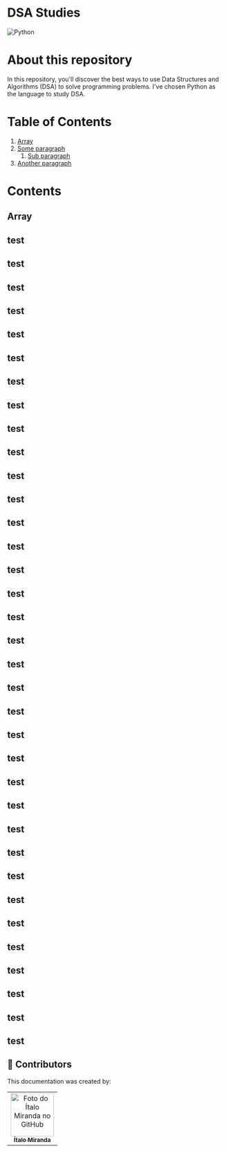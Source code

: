 # DSA Studies

![Python](https://img.shields.io/badge/python-3670A0?style=for-the-badge&logo=python&logoColor=ffdd54)


# About this repository
In this repository, you'll discover the best ways to use Data Structures and Algorithms (DSA) to solve programming problems. I've chosen Python as the language to study DSA.

# Table of Contents
1. [Array](#array)
2. [Some paragraph](#paragraph1)
    1. [Sub paragraph](#subparagraph1)
3. [Another paragraph](#paragraph2)

# Contents
## Array <a name="array"></a>
## test <a name="test"></a>
## test <a name="test"></a>
## test <a name="test"></a>
## test <a name="test"></a>
## test <a name="test"></a>
## test <a name="test"></a>
## test <a name="test"></a>
## test <a name="test"></a>
## test <a name="test"></a>
## test <a name="test"></a>
## test <a name="test"></a>
## test <a name="test"></a>
## test <a name="test"></a>
## test <a name="test"></a>
## test <a name="test"></a>
## test <a name="test"></a>
## test <a name="test"></a>
## test <a name="test"></a>
## test <a name="test"></a>
## test <a name="test"></a>
## test <a name="test"></a>
## test <a name="test"></a>
## test <a name="test"></a>
## test <a name="test"></a>
## test <a name="test"></a>
## test <a name="test"></a>
## test <a name="test"></a>
## test <a name="test"></a>
## test <a name="test"></a>
## test <a name="test"></a>
## test <a name="test"></a>
## test <a name="test"></a>
## test <a name="test"></a>
## test <a name="test"></a>
## test <a name="test"></a>




## 🤝 Contributors

This documentation was created by:

<table>
  <tr>
    <td align="center">
      <a href="https://github.com/Ital023" title="Github do Ítalo Miranda">
        <img src="https://avatars.githubusercontent.com/u/113559117?v=4" width="100px;" alt="Foto do Ítalo Miranda no GitHub"/><br>
        <sub>
          <b>Ítalo Miranda</b>
        </sub>
      </a>
    </td>
  </tr>
</table>
